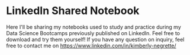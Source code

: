 # LinkedIn Shared Notebook
Here I'll be sharing my notebooks used to study and practice during my Data Science Bootcamps previously published on LinkedIn. Feel free to download and try them yourself! If you have any question on inquiry, feel free to contact me on <https://www.linkedin.com/in/kimberly-negrette/>
